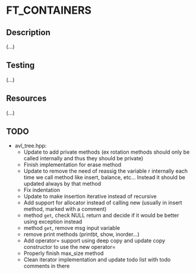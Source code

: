 # FT_CONTAINERS

## Description

(...)

## Testing

(...)

## Resources

(...)

## TODO

- avl_tree.hpp:
  - Update to add private methods (ex rotation methods should only be called internally and thus they should be private)
  - Finish implementation for erase method
  - Update to remove the need of reassig the variable r internally each time we call method like insert, balance, etc... Instead it should be updated always by that method
  - Fix indentation
  - Update to make insertion iterative instead of recursive
  - Add support for allocator instead of calling new (usually in insert method, marked with a comment)
  - method ```get```, check NULL return and decide if it would be better using exception instead
  - method ```get```, remove msg input variable
  - remove print methods (printbt, show, inorder...)
  - Add operator= support using deep copy and update copy constructor to use the new operator=
  - Properly finish max_size method
  - Clean iterator implementation and update todo list with todo comments in there
